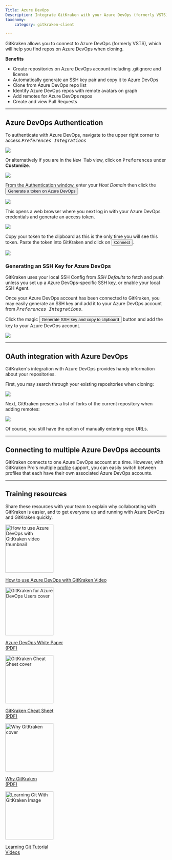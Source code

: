 ```yaml
---
Title: Azure DevOps
Description: Integrate GitKraken with your Azure DevOps (formerly VSTS) repository by following these steps.
taxonomy:
    category: gitkraken-client

---
```


GitKraken allows you to connect to Azure DevOps (formerly VSTS), which will help you find repos on Azure DevOps when cloning.

**Benefits**

* Create repositories on Azure DevOps account including .gitignore and license
* Automatically generate an SSH key pair and copy it to Azure DevOps
* Clone from Azure DevOps repo list
* Identify Azure DevOps repos with remote avatars on graph
* Add remotes for Azure DevOps repos
* Create and view Pull Requests


***

## Azure DevOps Authentication

To authenticate with Azure DevOps, navigate to the upper right corner to access <kbd><i> <i class="fas fa-cog"></i> Preferences    <i class='fa fa-caret-right'></i>     Integrations</i></kbd>

<img src="/img/documentation/integrations/github/preferences.png" srcset="/img/documentation/integrations/github/preferences@2x.png" class="img-bordered img-responsive center">

Or alternatively if you are in the <kbd>New Tab</kbd> view, click on <kbd>Preferences</kbd> under <strong>Customize</strong>.

<img src="/img/documentation/integrations/customize.png" srcset="/img/documentation/integrations/customize@2x.png" class="img-bordered img-responsive center">

From the Authentication window, enter your _Host Domain_ then click the <button class='button button--primary button--ui button--nolink'><span style='color:#141422;'>Generate a token on Azure DevOps</span></button>

<img src="/img/documentation/integrations/vsts/authentication.png" srcset="/img/documentation/integrations/vsts/authentication@2x.png" class="img-bordered img-responsive center">

This opens a web browser where you next log in with your Azure DevOps credentials and generate an access token.

<img src="/img/documentation/integrations/vsts/accesstoken.png" srcset="/img/documentation/integrations/vsts/accesstoken@2x.png" class="img-bordered img-responsive center">

Copy your token to the clipboard as this is the only time you will see this token.  Paste the token into GitKraken and click on <button class='button button--success button--ui button--nolink'>Connect</button>.

<img src="/img/documentation/integrations/vsts/authentication-connect.png" srcset="/img/documentation/integrations/vsts/authentication-connect@2x.png" class="img-bordered img-responsive center">

### Generating an SSH Key for Azure DevOps
GitKraken uses your local SSH Config from _SSH Defaults_ to fetch and push unless you set up a Azure DevOps-specific SSH key, or enable your local SSH Agent.

Once your Azure DevOps account has been connected to GitKraken, you may easily generate an SSH key and add it to your Azure DevOps account from <kbd><i>Preferences    <i class='fa fa-caret-right'></i>     Integrations</i></kbd>.

Click the magic <button class='button button--success button--ui button--nolink'>Generate SSH key and copy to clipboard</button> button and add the key to your Azure DevOps account.

<img src="/img/documentation/integrations/vsts/vsts-ssh.png" srcset="/img/documentation/integrations/vsts/vsts-ssh@2x.png 2x" class="img-responsive center img-bordered">

***
## OAuth integration with Azure DevOps
GitKraken's integration with Azure DevOps provides handy information about your repositories.

First, you may search through your existing repositories when cloning:

<img src="/img/documentation/integrations/vsts/clone.png" srcset="/img/documentation/integrations/vsts/clone@2x.png" class="img-bordered img-responsive center">

Next, GitKraken presents a list of forks of the current repository when adding remotes:

<img src="/img/documentation/integrations/vsts/remote.png" srcset="/img/documentation/integrations/vsts/remote@2x.png" class="img-bordered img-responsive center">

Of course, you still have the option of manually entering repo URLs.

***

## Connecting to multiple Azure DevOps accounts

GitKraken connects to one Azure DevOps account at a time. However, with GitKraken Pro's multiple <a href="/start-here/profiles">profile</a> support, you can easily switch between profiles that each have their own associated Azure DevOps accounts.

***

## Training resources

Share these resources with your team to explain why collaborating with GitKraken is easier, and to get everyone up and running with Azure DevOps and GitKraken quickly.


<div class='center'>
    <div class="flex-grid">
        <div class="flex-item">
            <a href='https://www.gitkraken.com/integrations/azure-devops#how-to-azure-devops-gitkraken' target='_blank' rel='noopener'>
                <img src='/img/video-thumbs/azure-gitkraken.png'gitkraken-for-azure-cheat-sheet-2@2x.jpg 2x" alt='How to use Azure DevOps with GitKraken video thumbnail' style="height: 150px; width: auto; max-width: none;">
                <p>How to use Azure DevOps with GitKraken Video</p>
            </a>
        </div>
        <div class="flex-item">
            <a href='https://www.gitkraken.com/integrations/azure-devops#why-azure-devops-gitkraken' target='_blank' rel='noopener'>
                <img src='/img/downloads/gitkraken-azure-whitepaper.jpg' srcset="/img/downloads/gitkraken-azure-whitepaper@2x.jpg 2x" alt='GitKraken for Azure DevOps Users cover' style="height: 150px; width: auto; max-width: none;">
                <p>Azure DevOps White Paper<br />(PDF)</p>
            </a>
        </div>
        <div class="flex-item">
        	<a href='https://www.gitkraken.com/pdfs/gitkraken-git-gui-cheat-sheet' target='_blank' rel='noopener'>
        	    <img src='/img/downloads/gitkraken-cheat-sheet.png' srcset="/img/downloads/gitkraken-cheat-sheet@2x.png 2x" alt='GitKraken Cheat Sheet cover' style="height: 150px; width: auto; max-width: none;">
        	    <p>GitKraken Cheat Sheet<br />(PDF)</p>
        	</a>
        </div>
    </div>
    <div class="flex-grid">
        <div class="flex-item">
        	<a href='https://www.gitkraken.com/pdfs/why-gitkraken' target='_blank' rel='noopener'>
        	    <img src='/img/downloads/why-gitkraken.jpg' srcset="/img/downloads/why-gitkraken@2x.jpg 2x" alt='Why GitKraken cover' style="height: 150px; width: auto; max-width: none;">
        	    <p>Why GitKraken<br />(PDF)</p>
        	</a>
        </div>
        <div class="flex-item">
            <a href='https://www.gitkraken.com/learn/git' target='_blank' rel='noopener'>
                <img src='/img/downloads/lgwgk.jpg' alt='Learning Git With GitKraken Image' style="height: 150px; width: auto; max-width: none;">
                <p>Learning Git Tutorial<br />Videos</p>
            </a>
        </div>
        <div class="flex-item"></div>
    </div>
</div>

